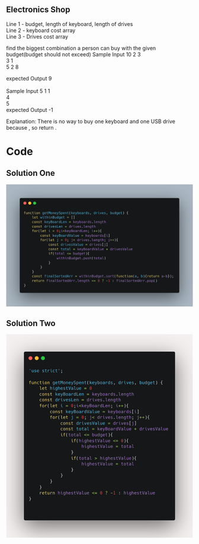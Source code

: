 ## Electronics Shop


Line 1 - budget, length of keyboard, length of drives<br />
Line 2 - keyboard cost array<br />
Line 3 - Drives cost array

find the biggest combination a person can buy with the given budget(budget should not exceed)
Sample Input
10 2 3<br />
3 1<br />
5 2 8

expected Output 9
<br />
<br />
Sample Input
5 1 1<br />
4<br />
5
<br />
expected Output -1
<br />

Explanation: 
There is no way to buy one keyboard and one USB drive because , so return .

# Code
## Solution One
![Electronics shop solution One](./solution1.png)

## Solution Two
![Electronics shop solution Two](./solution2.png)
